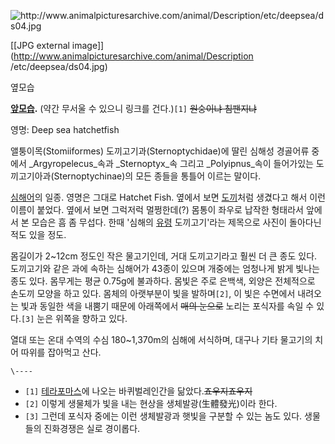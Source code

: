 ![http://www.animalpicturesarchive.com/animal/Description/etc/deepsea/ds04.jpg
](http://www.animalpicturesarchive.com/animal/Description/etc/deepsea/ds04.jpg
)

[[JPG external image]](http://www.animalpicturesarchive.com/animal/Description
/etc/deepsea/ds04.jpg)

  
옆모습

**[앞모습](http://3.bp.blogspot.com/_ckBlasgNSzg/SVgBV9OZibI/AAAAAAAAKN0/GLsN15DMtg4/s400/Deep+Sea+Hatchetfish.jpg).** (약간 무서울 수 있으니 링크를 건다.)`[1]` <del>원숭이냐 침팬지냐</del>

영명: Deep sea hatchetfish

앨퉁이목(Stomiiformes) 도끼고기과(Sternoptychidae)에 딸린 심해성 경골어류 중에서 _Argyropelecus_속과
_Sternoptyx_속 그리고 _Polyipnus_속이 들어가있는 도끼고기아과(Sternoptychinae)의 모든 종들을 통틀어 이르는
말이다.

[심해어](%EC%8B%AC%ED%95%B4%EC%96%B4.md)의 일종. 영명은 그대로 Hatchet Fish. 옆에서 보면
[도끼](%EB%8F%84%EB%81%BC.md)처럼 생겼다고 해서 이런 이름이 붙었다. 옆에서 보면 그럭저럭 멀쩡한데(?) 몸통이
좌우로 납작한 형태라서 앞에서 본 모습은 흠 좀 무섭다. 한때 '심해의 [유령](%EC%9C%A0%EB%A0%B9.md) 도끼고기'라는
제목으로 사진이 돌아다닌 적도 있을 정도.

몸길이가 2~12cm 정도인 작은 물고기인데, 거대 도끼고기라고 훨씬 더 큰 종도 있다. 도끼고기와 같은 과에 속하는 심해어가 43종이
있으며 개중에는 엄청나게 밝게 빛나는 종도 있다. 몸무게는 평균 0.75g에 불과하다. 몸빛은 주로 은백색, 외양은 전체적으로 손도끼 모양을
하고 있다. 몸체의 아랫부분이 빛을 발하며`[2]`, 이 빛은 수면에서 내려오는 빛과 동일한 색을 내뿜기 때문에 아래쪽에서 <del>매의
눈으로</del> 노리는 포식자를 속일 수 있다.`[3]` 눈은 위쪽을 향하고 있다.

열대 또는 온대 수역의 수심 180~1,370m의 심해에 서식하며, 대구나 기타 물고기의 치어 따위를 잡아먹고 산다.

`\----`

  * `[1]` [테라포마스](%ED%85%8C%EB%9D%BC%ED%8F%AC%EB%A7%88%EC%8A%A4.md)에 나오는 바퀴벌레인간을 닮았다.<del>죠우지죠우지</del>
  * `[2]` 이렇게 생물체가 빛을 내는 현상을 생체발광(生體發光)이라 한다.
  * `[3]` 그런데 포식자 중에는 이런 생체발광과 햇빛을 구분할 수 있는 놈도 있다. 생물들의 진화경쟁은 실로 경이롭다.

